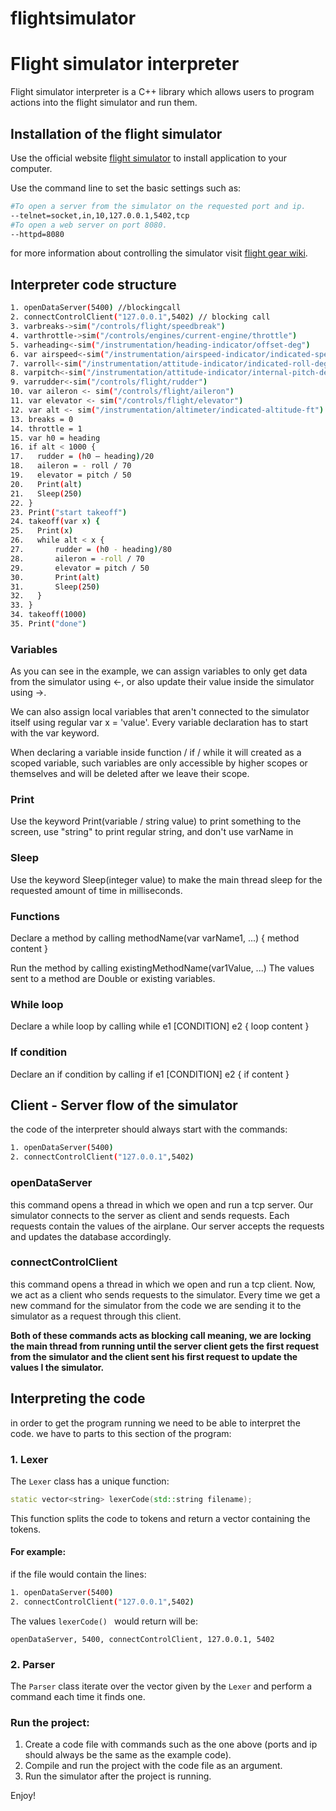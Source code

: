 # flightsimulator

# Flight simulator interpreter

Flight simulator interpreter is a C++ library which allows users to program actions into the flight simulator and run them.

## Installation of the flight simulator

Use the official website [flight simulator](http://home.flightgear.org) to install application to your computer.

Use the command line to set the basic settings such as:
```bash
#To open a server from the simulator on the requested port and ip.
--telnet=socket,in,10,127.0.0.1,5402,tcp
#To open a web server on port 8080.
--httpd=8080
```
for more information about controlling the simulator visit [flight gear wiki](http://wiki.flightgear.org/Main_Page).

## Interpreter code structure

```bash
1. openDataServer(5400) //blockingcall
2. connectControlClient("127.0.0.1",5402) // blocking call
3. varbreaks->sim("/controls/flight/speedbreak")
4. varthrottle->sim("/controls/engines/current-engine/throttle")
5. varheading<-sim("/instrumentation/heading-indicator/offset-deg")
6. var airspeed<-sim("/instrumentation/airspeed-indicator/indicated-speed-kt")
7. varroll<-sim("/instrumentation/attitude-indicator/indicated-roll-deg")
8. varpitch<-sim("/instrumentation/attitude-indicator/internal-pitch-deg")
9. varrudder<-sim("/controls/flight/rudder")
10. var aileron <- sim("/controls/flight/aileron")
11. var elevator <- sim("/controls/flight/elevator")
12. var alt <- sim("/instrumentation/altimeter/indicated-altitude-ft")
13. breaks = 0
14. throttle = 1
15. var h0 = heading
16. if alt < 1000 {
17.   rudder = (h0 – heading)/20
18.   aileron = - roll / 70
19.   elevator = pitch / 50
20.   Print(alt)
21.   Sleep(250)
22. }
23. Print("start takeoff")
24. takeoff(var x) {
25.   Print(x)
26.   while alt < x {
27.       rudder = (h0 - heading)/80
28.       aileron = -roll / 70
29.       elevator = pitch / 50
30.       Print(alt)
31.       Sleep(250)
32.   }
33. }
34. takeoff(1000)
35. Print("done")
```

### Variables
As you can see in the example, we can assign variables to only get data from the simulator using <-,
or also update their value inside the simulator using ->.

We can also assign local variables that aren't connected to the simulator itself using regular var x = 'value'.
Every variable declaration has to start with the var keyword.

When declaring a variable inside function / if / while it will created as a scoped variable, such variables are only accessible by higher scopes or themselves and will be deleted after we leave their scope.

### Print
Use the keyword Print(variable / string value) to print something to the screen, use "string" to print regular string, and don't use varName in

### Sleep
Use the keyword Sleep(integer value) to make the main thread sleep for the requested amount of time in milliseconds.

### Functions
Declare a method by calling methodName(var varName1, ...) { method content }

Run the method by calling existingMethodName(var1Value, ...)
The values sent to a method are Double or existing variables.

### While loop
Declare a while loop by calling while e1 [CONDITION] e2 { loop content }
### If condition
Declare an if condition by calling if e1 [CONDITION] e2 { if content }

## Client - Server flow of the simulator
the code of the interpreter should always start with the commands:

```bash
1. openDataServer(5400)
2. connectControlClient("127.0.0.1",5402)
```

### openDataServer
this command opens a thread in which we open and run a tcp server. Our simulator connects to the server as client and sends requests. Each requests contain the values of the airplane. Our server accepts the requests and updates the database accordingly.

### connectControlClient
this command opens a thread in which we open and run a tcp client. Now, we act as a client who sends requests to the simulator. Every time we get a new command for the simulator from the code we are sending it to the simulator as a request through this client.

**Both of these commands acts as blocking call meaning, we are locking the main thread from running until the server client gets the first request from the simulator and the client sent his first request to update the values I the simulator.**

## Interpreting the code
in order to get the program running we need to be able to interpret the code. we have to parts to this section of the program:

### 1. Lexer
The ```Lexer``` class has a unique function:

```c++
static vector<string> lexerCode(std::string filename);
```
This function splits the code to tokens and return a vector containing the tokens.

#### For example:
if the file would contain the lines:
```bash
1. openDataServer(5400)
2. connectControlClient("127.0.0.1",5402)
```
The values ```lexerCode() ```  would return will be:

```openDataServer, 5400, connectControlClient, 127.0.0.1, 5402```

### 2. Parser
The ```Parser``` class iterate over the vector given by  the ```Lexer``` and perform a command each time it finds one.
 

### Run the project:
1. Create a code file with commands such as the one above (ports and ip should always be the same as the example code).
2. Compile and run the project with the code file as an argument.
3. Run the simulator after the project is running.


Enjoy!
